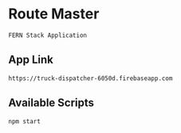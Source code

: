 # Route Master

```
FERN Stack Application
```

## App Link

`https://truck-dispatcher-6050d.firebaseapp.com`

## Available Scripts

`npm start`
